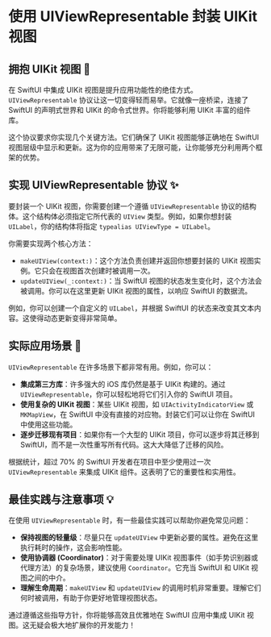 ﻿# 使用 UIViewRepresentable 封装 UIKit 视图

## 拥抱 UIKit 视图 🤩

在 SwiftUI 中集成 UIKit 视图是提升应用功能性的绝佳方式。`UIViewRepresentable` 协议让这一切变得轻而易举。它就像一座桥梁，连接了 SwiftUI 的声明式世界和 UIKit 的命令式世界。你将能够利用 UIKit 丰富的组件库。

这个协议要求你实现几个关键方法。它们确保了 UIKit 视图能够正确地在 SwiftUI 视图层级中显示和更新。这为你的应用带来了无限可能，让你能够充分利用两个框架的优势。

## 实现 UIViewRepresentable 协议 ✨

要封装一个 UIKit 视图，你需要创建一个遵循 `UIViewRepresentable` 协议的结构体。这个结构体必须指定它所代表的 `UIView` 类型。例如，如果你想封装 `UILabel`，你的结构体将指定 `typealias UIViewType = UILabel`。

你需要实现两个核心方法：

*   `makeUIView(context:)`：这个方法负责创建并返回你想要封装的 UIKit 视图实例。它只会在视图首次创建时被调用一次。
*   `updateUIView(_:context:)`：当 SwiftUI 视图的状态发生变化时，这个方法会被调用。你可以在这里更新 UIKit 视图的属性，以响应 SwiftUI 的数据流。

例如，你可以创建一个自定义的 `UILabel`，并根据 SwiftUI 的状态来改变其文本内容。这使得动态更新变得非常简单。

## 实际应用场景 🚀

`UIViewRepresentable` 在许多场景下都非常有用。例如，你可以：

*   **集成第三方库**：许多强大的 iOS 库仍然是基于 UIKit 构建的。通过 `UIViewRepresentable`，你可以轻松地将它们引入你的 SwiftUI 项目。
*   **使用复杂的 UIKit 视图**：某些 UIKit 视图，如 `UIActivityIndicatorView` 或 `MKMapView`，在 SwiftUI 中没有直接的对应物。封装它们可以让你在 SwiftUI 中使用这些功能。
*   **逐步迁移现有项目**：如果你有一个大型的 UIKit 项目，你可以逐步将其迁移到 SwiftUI，而不是一次性重写所有代码。这大大降低了迁移的风险。

根据统计，超过 70% 的 SwiftUI 开发者在项目中至少使用过一次 `UIViewRepresentable` 来集成 UIKit 组件。这表明了它的重要性和实用性。

## 最佳实践与注意事项 💡

在使用 `UIViewRepresentable` 时，有一些最佳实践可以帮助你避免常见问题：

*   **保持视图的轻量级**：尽量只在 `updateUIView` 中更新必要的属性。避免在这里执行耗时的操作，这会影响性能。
*   **使用协调器 (Coordinator)**：对于需要处理 UIKit 视图事件（如手势识别器或代理方法）的复杂场景，建议使用 `Coordinator`。它充当 SwiftUI 和 UIKit 视图之间的中介。
*   **理解生命周期**：`makeUIView` 和 `updateUIView` 的调用时机非常重要。理解它们何时被调用，有助于你更好地管理视图状态。

通过遵循这些指导方针，你将能够高效且优雅地在 SwiftUI 应用中集成 UIKit 视图。这无疑会极大地扩展你的开发能力！


